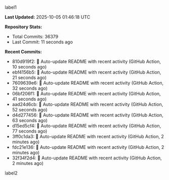 
label1 
<!-- ACTIVITY_START -->
**Last Updated:** 2025-10-05 01:46:18 UTC

**Repository Stats:**
- Total Commits: 36379
- Last Commit: 11 seconds ago

**Recent Commits:**
- 810d919f2: 🤖 Auto-update README with recent activity (GitHub Action, 10 seconds ago)
- ebf4156b5: 🤖 Auto-update README with recent activity (GitHub Action, 21 seconds ago)
- 7609639e6: 🤖 Auto-update README with recent activity (GitHub Action, 32 seconds ago)
- 06bf206f1: 🤖 Auto-update README with recent activity (GitHub Action, 41 seconds ago)
- aad24d6cb: 🤖 Auto-update README with recent activity (GitHub Action, 52 seconds ago)
- d4d277456: 🤖 Auto-update README with recent activity (GitHub Action, 63 seconds ago)
- d15ed5cf4: 🤖 Auto-update README with recent activity (GitHub Action, 77 seconds ago)
- 3ff0c1da3: 🤖 Auto-update README with recent activity (GitHub Action, 2 minutes ago)
- fdc21e136: 🤖 Auto-update README with recent activity (GitHub Action, 2 minutes ago)
- 32f34f2d4: 🤖 Auto-update README with recent activity (GitHub Action, 2 minutes ago)
<!-- ACTIVITY_END -->

label2

